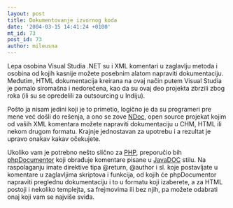 ```yaml
---
layout: post
title: Dokumentovanje izvornog koda
date: '2004-03-15 14:41:24 +0100'
mt_id: 73
post_id: 73
author: mileusna
---
```

Lepa osobina Visual Studia .NET su i XML komentari u zaglavlju metoda i osobina od kojih kasnije možete posebnim alatom napraviti dokumentaciju. Međutim, HTML dokumentacija kreirana na ovaj način putem Visual Studia je pomalo siromašna i nedorečena, kao da su ovaj deo projekta zbrzili zbog roka (ili su se opredelili za outsourcing u Indiju).

Pošto ja nisam jedini koji je to primetio, logično je da su programeri pre mene već došli do rešenja, a ono se zove [NDoc](http://sourceforge.net/projects/ndoc/), open source projekat kojim od vaših XML komentara možete napraviti dokumentaciju u CHM, HTML ili nekom drugom formatu. Krajnje jednostavan za upotrebu i a rezultat je upravo onakav kakav očekujete.

Ukoliko vam je potrebno nešto slično za [PHP](http://www.php.net), preporučio bih [phpDocumentor](http://phpdocu.sourceforge.net/) koji obrađuje komentare pisane u [JavaDOC](http://java.sun.com/j2se/javadoc/) stilu. Na raspolaganju imate direktive tipa @return, @author i sl. koje postavljate u komentare u zaglavljima skriptova i funkcija, od kojih će phpDocumentor napraviti preglednu dokumentaciju i to u formatu koji izaberete, a za HTML postoji i nekoliko templejta, sa frejmovima ili bez njih, pa možete odabrati onaj koji vam se najviše sviđa.

